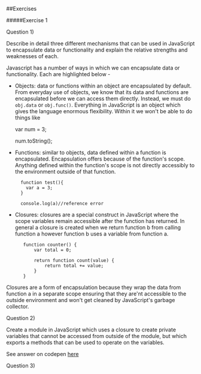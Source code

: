 ##Exercises

#####Exercise 1

Question 1)

Describe in detail three different mechanisms that can be used in JavaScript to encapsulate data or functionality and explain the relative strengths and weaknesses of each.

Javascript has a number of ways in which we can encapsulate data or functionality. Each are highlighted below - 

- Objects: data or functions within an object are encapsulated by default. From everyday use of objects, we know that 
its data and functions are encapsulated before we can access them directly. Instead, we must do `obj.data` or `obj.func()`.
Everything in JavaScript is an object which gives the language enormous flexibility. Within it we won't be able to do things 
like 

    var num = 3;
    
    num.toString();
    
- Functions: similar to objects, data defined within a function is encapsulated. Encapsulation offers because of the function's scope.
Anything defined within the function's scope is not directly accessibly to the environment outside of that function. 

        function test(){
          var a = 3;
        }
        
        console.log(a)//reference error
        
- Closures: closures are a special construct in JavaScript where the scope variables remain accessible after the function has returned. 
 In general a closure is created when we return function b from calling function a however function b uses a variable from function a.
 
         function counter() {
             var total = 0;
          
             return function count(value) {
                 return total += value;
             }
         }
 
 Closures are a form of encapsulation because they wrap the data from function a in a separate scope ensuring that they are'nt accessible
 to the outside environment and won't get cleaned by JavaScript's garbage collector. 
 
 
 Question 2)
 
 Create a module in JavaScript which uses a closure to create private variables that cannot be accessed from outside of the module, but which exports a methods that can be used to operate on the variables.
 
 See answer on codepen [here](https://codepen.io/imanuelgittens/pen/BRVoBo)
 
 Question 3)
 
 